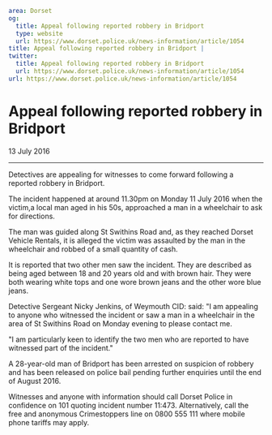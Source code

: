 ```yaml
area: Dorset
og:
  title: Appeal following reported robbery in Bridport
  type: website
  url: https://www.dorset.police.uk/news-information/article/1054
title: Appeal following reported robbery in Bridport |
twitter:
  title: Appeal following reported robbery in Bridport
  url: https://www.dorset.police.uk/news-information/article/1054
url: https://www.dorset.police.uk/news-information/article/1054
```

# Appeal following reported robbery in Bridport

13 July 2016

* * *

Detectives are appealing for witnesses to come forward following a reported robbery in Bridport.

The incident happened at around 11.30pm on Monday 11 July 2016 when the victim,a local man aged in his 50s, approached a man in a wheelchair to ask for directions.

The man was guided along St Swithins Road and, as they reached Dorset Vehicle Rentals, it is alleged the victim was assaulted by the man in the wheelchair and robbed of a small quantity of cash.

It is reported that two other men saw the incident. They are described as being aged between 18 and 20 years old and with brown hair. They were both wearing white tops and one wore brown jeans and the other wore blue jeans.

Detective Sergeant Nicky Jenkins, of Weymouth CID: said: "I am appealing to anyone who witnessed the incident or saw a man in a wheelchair in the area of St Swithins Road on Monday evening to please contact me.

"I am particularly keen to identify the two men who are reported to have witnessed part of the incident."

A 28-year-old man of Bridport has been arrested on suspicion of robbery and has been released on police bail pending further enquiries until the end of August 2016.

Witnesses and anyone with information should call Dorset Police in confidence on 101 quoting incident number 11:473. Alternatively, call the free and anonymous Crimestoppers line on 0800 555 111 where mobile phone tariffs may apply.
